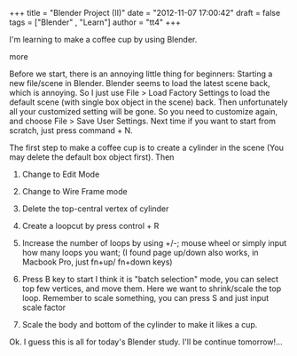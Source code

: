 +++
title = "Blender Project (II)"
date = "2012-11-07 17:00:42"
draft = false
tags = ["Blender" , "Learn"]
author = "tt4"
+++

I'm learning to make a coffee cup by using Blender.

more

Before we start, there is an annoying little thing for beginners: Starting a new file/scene in Blender. Blender seems to load the latest scene back, which is annoying. So I just use File &gt; Load Factory Settings to load the default scene (with single box object in the scene) back. Then unfortunately all your customized setting will be gone. So you need to customize again, and choose File &gt; Save User Settings. Next time if you want to start from scratch, just press command + N.

The first step to make a coffee cup is to create a cylinder in the scene (You may delete the default box object first). Then

1.  Change to Edit Mode

2.  Change to Wire Frame mode

3.  Delete the top-central vertex of cylinder

4.  Create a loopcut by press control + R

5.  Increase the number of loops by using +/-; mouse wheel or simply input how many loops you want; (I found page up/down also works, in Macbook Pro, just fn+up/ fn+down keys)

6.  Press B key to start I think it is "batch selection" mode, you can select top few vertices, and move them. Here we want to shrink/scale the top loop. Remember to scale something, you can press S and just input scale factor

7.  Scale the body and bottom of the cylinder to make it likes a cup.

Ok. I guess this is all for today's Blender study. I'll be continue tomorrow!...
